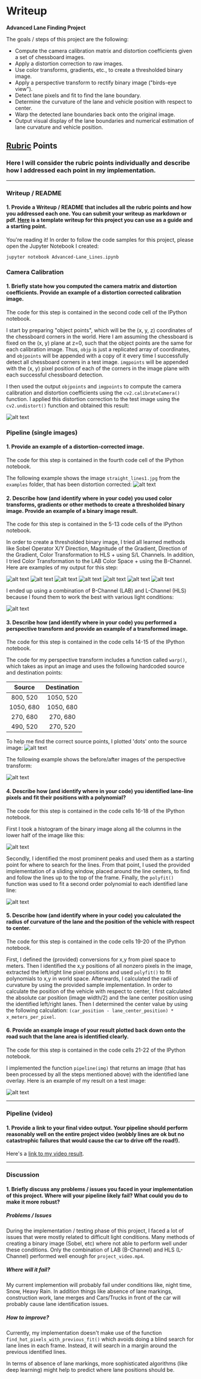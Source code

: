 # Writeup

**Advanced Lane Finding Project**

The goals / steps of this project are the following:

* Compute the camera calibration matrix and distortion coefficients given a set of chessboard images.
* Apply a distortion correction to raw images.
* Use color transforms, gradients, etc., to create a thresholded binary image.
* Apply a perspective transform to rectify binary image ("birds-eye view").
* Detect lane pixels and fit to find the lane boundary.
* Determine the curvature of the lane and vehicle position with respect to center.
* Warp the detected lane boundaries back onto the original image.
* Output visual display of the lane boundaries and numerical estimation of lane curvature and vehicle position.

[//]: # (Image References)

[img1]: ./output_images/chessboard_output.jpg "Chessboard"
[img2]: ./output_images/undistort_output.jpg "Undistorted"
[img3]: ./output_images/sobel_x_output.jpg "Sobel X"
[img4]: ./output_images/sobel_y_output.jpg "Sobel Y"
[img5]: ./output_images/magnitude_output.jpg "Magnitude"
[img6]: ./output_images/direction_output.jpg "Direction"
[img7]: ./output_images/hls_s_output.jpg "HLS S-Channel"
[img8]: ./output_images/hls_l_output.jpg "HLS L-Channel"
[img9]: ./output_images/lab_b_output.jpg "LAB B-Channel"
[img10]: ./output_images/combined_output.jpg "Combined"
[img11]: ./output_images/source_points_output.jpg "Source Points"
[img12]: ./output_images/warped_output.jpg "Warped"
[img13]: ./output_images/histogram_output.jpg "Histogram"
[img14]: ./output_images/polynomial_fit_output.jpg "Polynomial Fit"
[img15]: ./output_images/pipeline_output.jpg "Pipeline Output"
[video1]: ./project_video.mp4 "Video"

## [Rubric](https://review.udacity.com/#!/rubrics/571/view) Points

### Here I will consider the rubric points individually and describe how I addressed each point in my implementation.  

---

### Writeup / README

#### 1. Provide a Writeup / README that includes all the rubric points and how you addressed each one.  You can submit your writeup as markdown or pdf.  [Here](https://github.com/udacity/CarND-Advanced-Lane-Lines/blob/master/writeup_template.md) is a template writeup for this project you can use as a guide and a starting point.  

You're reading it! In order to follow the code samples for this project, please open the Jupyter Notebook I created:

```
jupyter notebook Advanced-Lane_Lines.ipynb
```

### Camera Calibration

#### 1. Briefly state how you computed the camera matrix and distortion coefficients. Provide an example of a distortion corrected calibration image.

The code for this step is contained in the second code cell of the IPython notebook.  

I start by preparing "object points", which will be the (x, y, z) coordinates of the chessboard corners in the world. Here I am assuming the chessboard is fixed on the (x, y) plane at z=0, such that the object points are the same for each calibration image.  Thus, `objp` is just a replicated array of coordinates, and `objpoints` will be appended with a copy of it every time I successfully detect all chessboard corners in a test image.  `imgpoints` will be appended with the (x, y) pixel position of each of the corners in the image plane with each successful chessboard detection.  

I then used the output `objpoints` and `imgpoints` to compute the camera calibration and distortion coefficients using the `cv2.calibrateCamera()` function.  I applied this distortion correction to the test image using the `cv2.undistort()` function and obtained this result: 

![alt text][img1]

### Pipeline (single images)

#### 1. Provide an example of a distortion-corrected image.

The code for this step is contained in the fourth code cell of the IPython notebook. 

The following example shows the image `straight_lines1.jpg` from the `examples` folder, that has been distortion corrected:
![alt text][img2]


#### 2. Describe how (and identify where in your code) you used color transforms, gradients or other methods to create a thresholded binary image.  Provide an example of a binary image result.

The code for this step is contained in the 5-13 code cells of the IPython notebook. 

In order to create a thresholded binary image, I tried all learned methods like Sobel Operator X/Y Direction, Magnitude of the Gradient, Direction of the Gradient, Color Transformation to HLS + using S/L Channels. In addition, I tried Color Transformation to the LAB Color Space + using the B-Channel. Here are examples of my output for this step:

![alt text][img3]
![alt text][img4]
![alt text][img5]
![alt text][img6]
![alt text][img7]
![alt text][img8]
![alt text][img9]

I ended up using a combination of B-Channel (LAB) and L-Channel (HLS) because I found them to work the best with various light conditions:

![alt text][img10]

#### 3. Describe how (and identify where in your code) you performed a perspective transform and provide an example of a transformed image.

The code for this step is contained in the code cells 14-15 of the IPython notebook.

The code for my perspective transform includes a function called `warp()`, which takes as input an image and uses the following hardcoded source and destination points:

| Source        | Destination   | 
|:-------------:|:-------------:| 
| 800, 520      | 1050, 520        | 
| 1050, 680      | 1050, 680      |
| 270, 680     | 270, 680      |
| 490, 520      | 270, 520        |

To help me find the correct source points, I plotted 'dots' onto the source image:
![alt text][img11]

The following example shows the before/after images of the perspective transform:

![alt text][img12]


#### 4. Describe how (and identify where in your code) you identified lane-line pixels and fit their positions with a polynomial?

The code for this step is contained in the code cells 16-18 of the IPython notebook.

First I took a histogram of the binary image along all the columns in the lower half of the image like this:

![alt text][img13]

Secondly, I identified the most prominent peaks and used them as a starting point for where to search for the lines. From that point, I used the provided implementation of a sliding window, placed around the line centers, to find and follow the lines up to the top of the frame. Finally, the `polyfit()` function was used to fit a second order polynomial to each identified lane line:

![alt text][img14]

#### 5. Describe how (and identify where in your code) you calculated the radius of curvature of the lane and the position of the vehicle with respect to center.

The code for this step is contained in the code cells 19-20 of the IPython notebook.

First, I defined the (provided) conversions for x,y from pixel space to meters. Then I identified the x,y positions of all nonzero pixels in the image, extracted the left/right line pixel positions and used `polyfit()` to fit polynomials to x,y in world space. Afterwards, I calculated the radii of curvature by using the provided sample implementation. In order to calculate the position of the vehicle with respect to center, I first calculated the absolute car position (image width/2) and the lane center position using the identified left/right lanes. Then I determined the center value by using the following calculation: `(car_position - lane_center_position) * x_meters_per_pixel`.


#### 6. Provide an example image of your result plotted back down onto the road such that the lane area is identified clearly.

The code for this step is contained in the code cells 21-22 of the IPython notebook.

I implemented the function `pipeline(img)` that returns an image (that has been processed by all the steps mentioned above) with the identified lane overlay.  Here is an example of my result on a test image:

![alt text][img15]

---

### Pipeline (video)

#### 1. Provide a link to your final video output.  Your pipeline should perform reasonably well on the entire project video (wobbly lines are ok but no catastrophic failures that would cause the car to drive off the road!).

Here's a [link to my video result](./project_video_output.mp4).

---

### Discussion

#### 1. Briefly discuss any problems / issues you faced in your implementation of this project.  Where will your pipeline likely fail?  What could you do to make it more robust?

##### Problems / Issues

During the implementation / testing phase of this project, I faced a lot of issues that were mostly related to difficult light conditions. Many methods of creating a binary image (Sobel, etc) where not able to perform well under these conditions. Only the combination of LAB (B-Channel) and HLS (L-Channel) performed well enough for `project_video.mp4`.

##### Where will it fail?

My current implemention will probably fail under conditions like, night time, Snow, Heavy Rain. In addition things like absence of lane markings, construction work, lane merges and Cars/Trucks in front of the car will probably cause lane identification issues.

##### How to improve?

Currently, my implementation doesn't make use of the function `find_hot_pixels_with_previous_fit()` which avoids doing a blind search for lane lines in each frame. Instead, it will search in a margin around the previous identified lines.

In terms of absence of lane markings, more sophisticated algorithms (like deep learning) might help to predict where lane positions should be.